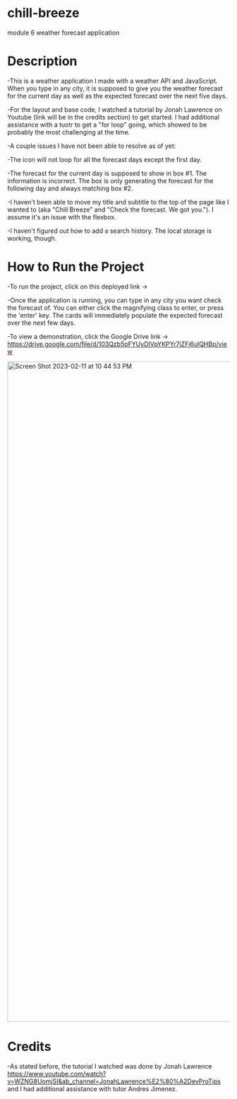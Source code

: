 # chill-breeze
module 6 weather forecast application

# Description

-This is a weather application I made with a weather API and JavaScript. 
When you type in any city, it is supposed to give you the weather forecast for the current day as well as the expected forecast over the next five days. 

-For the layout and base code, I watched a tutorial by Jonah Lawrence on Youtube (link will be in the credits section) to get started. I had additional assistance with a tuotr to get a "for loop" going, which showed to be probably the most challenging at the time.

-A couple issues I have not been able to resolve as of yet:

-The icon will not loop for all the forecast days except the first day.

-The forecast for the current day is supposed to show in box #1. The information is incorrect. The box is only generating the forecast for the following day and always matching box #2.

-I haven't been able to move my title and subtitle to the top of the page like I wanted to (aka "Chill Breeze" and "Check the forecast. We got you."). I assume it's an issue with the flexbox.

-I haven't figured out how to add a search history. The local storage is working, though.

# How to Run the Project

-To run the project, click on this deployed link ->

-Once the application is running, you can type in any city you want check the forecast of. You can either click the magnifying class to enter, or press the 'enter' key. The cards will immediately populate the expected forecast over the next few days.

-To view a demonstration, click the Google Drive link -> https://drive.google.com/file/d/103Qzb5pFYUyDlVpYKPYr7jZFj6ulQHBp/view

<img width="1493" alt="Screen Shot 2023-02-11 at 10 44 53 PM" src="https://user-images.githubusercontent.com/119270869/218293431-cb30501d-d3aa-4efa-8cbb-88769bb2b4ca.png">

# Credits

-As stated before, the tutorial I watched was done by Jonah Lawrence https://www.youtube.com/watch?v=WZNG8UomjSI&ab_channel=JonahLawrence%E2%80%A2DevProTips and I had additional assistance with tutor Andres Jimenez.
